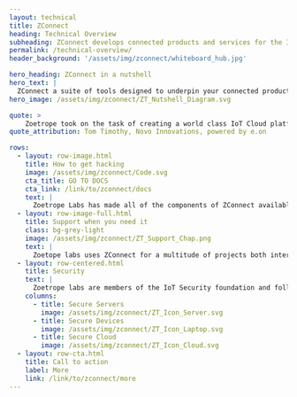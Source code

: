 ```yaml
---
layout: technical
title: ZConnect
heading: Technical Overview
subheading: ZConnect develops connected products and services for the Internet of Things, Wearables and other smart devices
permalink: /technical-overview/
header_background: '/assets/img/zconnect/whiteboard_hub.jpg'

hero_heading: ZConnect in a nutshell
hero_text: |
  ZConnect a suite of tools designed to underpin your connected product ambitions. It's been built from the ground up to allow development of bespoke systems, but simultaniously remove the need for commodity components to be built from scratch in-house. The result is a flexible and secure system with sensible defaults for IoT projects.
hero_image: /assets/img/zconnect/ZT_Nutshell_Diagram.svg

quote: >
    Zoetrope took on the task of creating a world class IoT Cloud platform and mobile application that was easily scalable to serve millions of customers for Novo.
quote_attribution: Tom Timothy, Novo Innovations, powered by e.on

rows:
  - layout: row-image.html
    title: How to get hacking
    image: /assets/img/zconnect/Code.svg
    cta_title: GO TO DOCS
    cta_link: /link/to/zconnect/docs
    text: |
      Zoetrope Labs has made all of the components of ZConnect available online, along with documentation and details of how to start developing on ZConnect.
  - layout: row-image-full.html
    title: Support when you need it
    class: bg-grey-light
    image: /assets/img/zconnect/ZT_Support_Chap.png
    text: |
      Zoetope labs uses ZConnect for a multitude of projects both internally and for our clients. we're able to offer training, support and consulting, whatever your level of expertise. In some cases that may be a complete project delivery, in others it might just be a 1 day training session with your developers.
  - layout: row-centered.html
    title: Security
    text: |
      Zoetrope labs are members of the IoT Security foundation and follow the published best practice guidelines for creating safe and secure software, both for devices and cloud software which they connect to. Get in touch with us to ask any more specific questions and we'd be happy to help!
    columns:
      - title: Secure Servers
        image: /assets/img/zconnect/ZT_Icon_Server.svg
      - title: Secure Devices
        image: /assets/img/zconnect/ZT_Icon_Laptop.svg
      - title: Secure Cloud
        image: /assets/img/zconnect/ZT_Icon_Cloud.svg
  - layout: row-cta.html
    title: Call to action
    label: More
    link: /link/to/zconnect/more
---
```

